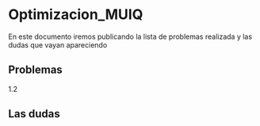# Optimizacion_MUIQ
En este documento iremos publicando la lista de problemas realizada y las dudas que vayan apareciendo
## Problemas
1.2
## Las dudas
